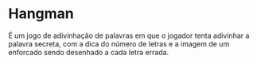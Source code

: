 # Hangman
É um jogo de adivinhação de palavras em que o jogador tenta adivinhar a palavra secreta, com a dica do número de letras e a imagem de um enforcado sendo desenhado a cada letra errada. 
